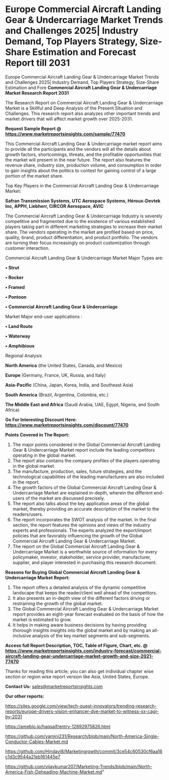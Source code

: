 # Europe Commercial Aircraft Landing Gear & Undercarriage Market Trends and Challenges 2025| Industry Demand, Top Players Strategy, Size-Share Estimation and Forecast Report till 2031
Europe Commercial Aircraft Landing Gear & Undercarriage Market Trends and Challenges 2025| Industry Demand, Top Players Strategy, Size-Share Estimation and Fore
<strong>Commercial Aircraft Landing Gear & Undercarriage Market Research Report 2031</strong>

The Research Report on Commercial Aircraft Landing Gear & Undercarriage Market is a Skillful and Deep Analysis of the Present Situation and Challenges. This research report also analyzes other important trends and market drivers that will affect market growth over 2025-2031.

<strong>Request Sample Report @ <a href=https://www.marketreportsinsights.com/sample/77470>https://www.marketreportsinsights.com/sample/77470</a></strong>

This Commercial Aircraft Landing Gear & Undercarriage market report aims to provide all the participants and the vendors will all the details about growth factors, shortcomings, threats, and the profitable opportunities that the market will present in the near future. The report also features the revenue share, industry size, production volume, and consumption in order to gain insights about the politics to contest for gaining control of a large portion of the market share.

Top Key Players in the Commercial Aircraft Landing Gear & Undercarriage Market:

<strong>Safran Transmission Systems, UTC Aerospace Systems, Héroux-Devtek Inc, APPH, Liebherr, CIRCOR Aerospace, AVIC</strong>

The Commercial Aircraft Landing Gear & Undercarriage Industry is severely competitive and fragmented due to the existence of various established players taking part in different marketing strategies to increase their market share. The vendors operating in the market are profiled based on price, quality, brand, product differentiation, and product portfolio. The vendors are turning their focus increasingly on product customization through customer interaction.

Commercial Aircraft Landing Gear & Undercarriage Market Major Types are:

<strong>• Strut

• Rocker

• Framed

• Pontoon

• Commercial Aircraft Landing Gear & Undercarriage</strong>

Market Major end-user applications :

<strong>• Land Route

• Waterway

• Amphibious</strong>

Regional Analysis

</u><strong><b>North America</b></strong> (the United States, Canada, and Mexico)

<strong><b>Europe </b></strong>(Germany, France, UK, Russia, and Italy)

<strong><b>Asia-Pacific</b></strong> (China, Japan, Korea, India, and Southeast Asia)

<strong><b>South America</b></strong> (Brazil, Argentina, Colombia, etc.)

<strong><b>The Middle East and Africa</b></strong> (Saudi Arabia, UAE, Egypt, Nigeria, and South Africa)

<strong>Go For Interesting Discount Here: <a href=https://www.marketreportsinsights.com/discount/77470>https://www.marketreportsinsights.com/discount/77470</a></strong>

<strong>Points Covered in The Report:</strong>
<ol>
  <li>The major points considered in the Global Commercial Aircraft Landing Gear & Undercarriage Market report include the leading competitors operating in the global market.</li>
  <li>The report also contains the company profiles of the players operating in the global market.</li>
  <li>The manufacture, production, sales, future strategies, and the technological capabilities of the leading manufacturers are also included in the report.</li>
  <li>The growth factors of the Global Commercial Aircraft Landing Gear & Undercarriage Market are explained in-depth, wherein the different end-users of the market are discussed precisely.</li>
  <li>The report also talks about the key application areas of the global market, thereby providing an accurate description of the market to the readers/users.</li>
  <li>The report incorporates the SWOT analysis of the market. In the final section, the report features the opinions and views of the industry experts and professionals. The experts analyzed the export/import policies that are favorably influencing the growth of the Global Commercial Aircraft Landing Gear & Undercarriage Market.</li>
  <li>The report on the Global Commercial Aircraft Landing Gear & Undercarriage Market is a worthwhile source of information for every policymaker, investor, stakeholder, service provider, manufacturer, supplier, and player interested in purchasing this research document.</li>
</ol>
<strong>Reasons for Buying Global Commercial Aircraft Landing Gear & Undercarriage Market Report:</strong>

<ol>
  <li>The report offers a detailed analysis of the dynamic competitive landscape that keeps the reader/client well ahead of the competitors.</li>
  <li>It also presents an in-depth view of the different factors driving or restraining the growth of the global market.</li>
  <li>The Global Commercial Aircraft Landing Gear & Undercarriage Market report provides an eight-year forecast evaluated on the basis of how the market is estimated to grow.</li>
  <li>It helps in making aware business decisions by having providing thorough insights insights into the global market and by making an all-inclusive analysis of the key market segments and sub-segments.</li>
</ol>
<strong>Access full Report Description, TOC, Table of Figure, Chart, etc. @ <a href=https://www.marketreportsinsights.com/industry-forecast/commercial-aircraft-landing-gear-undercarriage-market-growth-and-size-2021-77470>https://www.marketreportsinsights.com/industry-forecast/commercial-aircraft-landing-gear-undercarriage-market-growth-and-size-2021-77470</a></strong>


Thanks for reading this article; you can also get individual chapter wise section or region wise report version like Asia, United States, Europe.

<strong>Contact Us:</strong>
sales@marketreportsinsights.com

<strong>Our other reports:</strong>

<a href=https://sites.google.com/view/tech-quest-innovators/trending-research-reports/europe-drivers-vision-enhancer-dve-market-to-witness-xx-cagr-by-2031>https://sites.google.com/view/tech-quest-innovators/trending-research-reports/europe-drivers-vision-enhancer-dve-market-to-witness-xx-cagr-by-2031</a>

<a href=https://ameblo.jp/haqsaif/entry-12892975826.html>https://ameblo.jp/haqsaif/entry-12892975826.html</a>

<a href=https://github.com/yamini231/Research/blob/main/North-America-Single-Conductor-Cables-Market.md>https://github.com/yamini231/Research/blob/main/North-America-Single-Conductor-Cables-Market.md</a>

<a href=https://github.com/Hindavi8/Marketingrowth/commit/3ce54c60530cf6aa16c1d3c9544a21eb161445e7>https://github.com/Hindavi8/Marketingrowth/commit/3ce54c60530cf6aa16c1d3c9544a21eb161445e7</a>

<a href=https://github.com/vijaykumar207/Marketing-Trends/blob/main/North-America-Fish-Deheading-Machine-Market.md>https://github.com/vijaykumar207/Marketing-Trends/blob/main/North-America-Fish-Deheading-Machine-Market.md</a>"

